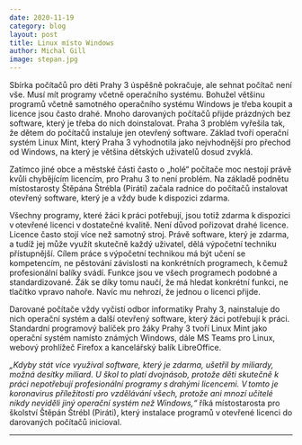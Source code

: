```yaml
---
date: 2020-11-19
category: blog
layout: post
title: Linux místo Windows
author: Michal Gill
image: stepan.jpg
---
```


Sbírka počítačů pro děti Prahy 3 úspěšně pokračuje, ale sehnat počítač není vše. Musí mít programy včetně operačního systému. Bohužel většinu programů včetně samotného operačního systému Windows je třeba koupit a licence jsou často drahé. Mnoho darovaných počítačů přijde prázdných bez software, který je třeba do nich doinstalovat. Praha 3 problém vyřešila tak, že dětem do počítačů instaluje jen otevřený software. Základ tvoří operační systém Linux Mint, který Praha 3 vyhodnotila jako nejvhodnější pro přechod od Windows, na který je většina dětských uživatelů dosud zvyklá. 

Zatímco jiné obce a městské části často o „holé“ počítače moc nestojí právě kvůli chybějícím licencím, pro Prahu 3 to není problém. Na základě podnětu místostarosty Štěpána Štrébla (Piráti) začala radnice do počítačů instalovat otevřený software, který je a vždy bude k dispozici zdarma. 

Všechny programy, které žáci k práci potřebují, jsou totiž zdarma k dispozici v otevřené licenci v dostatečné kvalitě. Není důvod pořizovat drahé licence. Licence často stojí více než samotný stroj. Právě software, který je zdarma, a tudíž jej může využít skutečně každý uživatel, dělá výpočetní techniku přístupnější. Cílem práce s výpočetní technikou má být učení se kompetencím, ne pěstování závislosti na konkrétních programech, k čemuž profesionální balíky svádí. Funkce jsou ve všech programech podobné a standardizované. Žák se díky tomu naučí, že má hledat konkrétní funkci, ne tlačítko vpravo nahoře. Navíc mu nehrozí, že jednou o licenci přijde. 

Darované počítače vždy vyčistí odbor informatiky Prahy 3, nainstaluje do nich operační systém a další otevřený software, který žáci potřebují k práci. Standardní programový balíček pro žáky Prahy 3 tvoří Linux Mint jako operační systém namísto známých Windows, dále MS Teams pro Linux, webový prohlížeč Firefox a kancelářský balík LibreOffice. 

*„Kdyby stát více využíval software, který je zdarma, ušetřil by miliardy, možná desítky miliard. U škol to platí dvojnásob, protože děti skutečně k práci nepotřebují profesionální programy s drahými licencemi. V tomto je koronavirus příležitostí pro vzdělávání všech, protože ani mnozí učitelé nikdy neviděli jiný operační systém než Windows,“* říká místostarosta pro školství Štěpán Štrébl (Piráti), který instalace programů v otevřené licenci do darovaných počítačů inicioval. 

- - -
